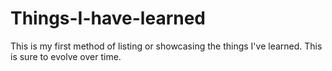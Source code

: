 # Things-I-have-learned
This is my first method of listing or showcasing the things I've learned. This is sure to evolve over time. 
